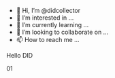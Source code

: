 - 👋 Hi, I’m @didcollector
- 👀 I’m interested in ...
- 🌱 I’m currently learning ...
- 💞️ I’m looking to collaborate on ...
- 📫 How to reach me ...

<!---
didcollector/didcollector is a ✨ special ✨ repository because its `README.md` (this file) appears on your GitHub profile.
You can click the Preview link to take a look at your changes.
--->
Hello DID

01
